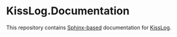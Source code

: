 # KissLog.Documentation

This repository contains [Sphinx-based](http://sphinx-doc.org) documentation for [KissLog](https://kisslog.net).
